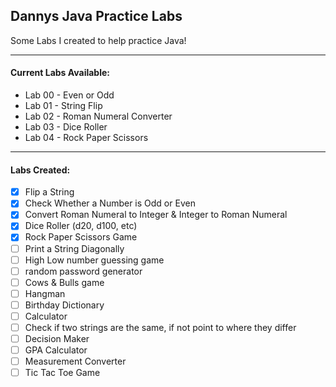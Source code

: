## Dannys Java Practice Labs
Some Labs I created to help practice Java!
***
#### Current Labs Available:
  - Lab 00 - Even or Odd
  - Lab 01 - String Flip
  - Lab 02 - Roman Numeral Converter
  - Lab 03 - Dice Roller
  - Lab 04 - Rock Paper Scissors
---
#### Labs Created:
- [x] Flip a String
- [x] Check Whether a Number is Odd or Even
- [x] Convert Roman Numeral to Integer & Integer to Roman Numeral
- [x] Dice Roller (d20, d100, etc)
- [x] Rock Paper Scissors Game
- [ ] Print a String Diagonally
- [ ] High Low number guessing game
- [ ] random password generator
- [ ] Cows & Bulls game
- [ ] Hangman
- [ ] Birthday Dictionary
- [ ] Calculator
- [ ] Check if two strings are the same, if not point to where they differ
- [ ] Decision Maker
- [ ] GPA Calculator
- [ ] Measurement Converter
- [ ] Tic Tac Toe Game
